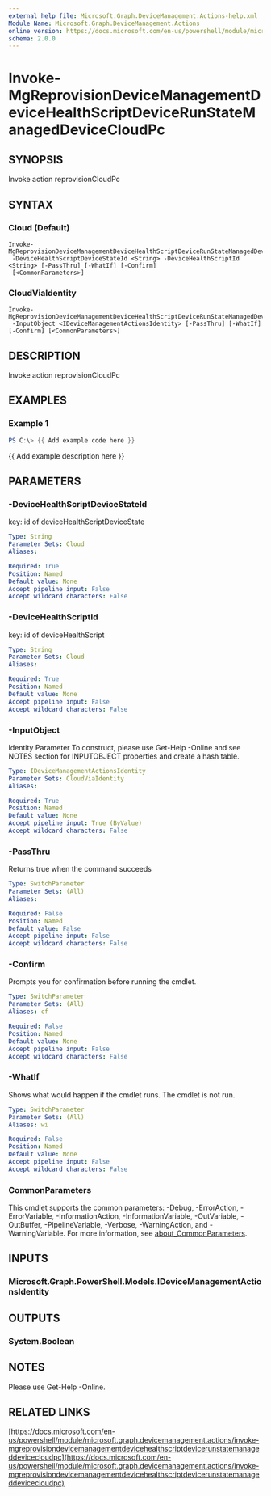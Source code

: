 ```yaml
---
external help file: Microsoft.Graph.DeviceManagement.Actions-help.xml
Module Name: Microsoft.Graph.DeviceManagement.Actions
online version: https://docs.microsoft.com/en-us/powershell/module/microsoft.graph.devicemanagement.actions/invoke-mgreprovisiondevicemanagementdevicehealthscriptdevicerunstatemanageddevicecloudpc
schema: 2.0.0
---
```


# Invoke-MgReprovisionDeviceManagementDeviceHealthScriptDeviceRunStateManagedDeviceCloudPc

## SYNOPSIS
Invoke action reprovisionCloudPc

## SYNTAX

### Cloud (Default)
```
Invoke-MgReprovisionDeviceManagementDeviceHealthScriptDeviceRunStateManagedDeviceCloudPc
 -DeviceHealthScriptDeviceStateId <String> -DeviceHealthScriptId <String> [-PassThru] [-WhatIf] [-Confirm]
 [<CommonParameters>]
```

### CloudViaIdentity
```
Invoke-MgReprovisionDeviceManagementDeviceHealthScriptDeviceRunStateManagedDeviceCloudPc
 -InputObject <IDeviceManagementActionsIdentity> [-PassThru] [-WhatIf] [-Confirm] [<CommonParameters>]
```

## DESCRIPTION
Invoke action reprovisionCloudPc

## EXAMPLES

### Example 1
```powershell
PS C:\> {{ Add example code here }}
```

{{ Add example description here }}

## PARAMETERS

### -DeviceHealthScriptDeviceStateId
key: id of deviceHealthScriptDeviceState

```yaml
Type: String
Parameter Sets: Cloud
Aliases:

Required: True
Position: Named
Default value: None
Accept pipeline input: False
Accept wildcard characters: False
```

### -DeviceHealthScriptId
key: id of deviceHealthScript

```yaml
Type: String
Parameter Sets: Cloud
Aliases:

Required: True
Position: Named
Default value: None
Accept pipeline input: False
Accept wildcard characters: False
```

### -InputObject
Identity Parameter
To construct, please use Get-Help -Online and see NOTES section for INPUTOBJECT properties and create a hash table.

```yaml
Type: IDeviceManagementActionsIdentity
Parameter Sets: CloudViaIdentity
Aliases:

Required: True
Position: Named
Default value: None
Accept pipeline input: True (ByValue)
Accept wildcard characters: False
```

### -PassThru
Returns true when the command succeeds

```yaml
Type: SwitchParameter
Parameter Sets: (All)
Aliases:

Required: False
Position: Named
Default value: False
Accept pipeline input: False
Accept wildcard characters: False
```

### -Confirm
Prompts you for confirmation before running the cmdlet.

```yaml
Type: SwitchParameter
Parameter Sets: (All)
Aliases: cf

Required: False
Position: Named
Default value: None
Accept pipeline input: False
Accept wildcard characters: False
```

### -WhatIf
Shows what would happen if the cmdlet runs.
The cmdlet is not run.

```yaml
Type: SwitchParameter
Parameter Sets: (All)
Aliases: wi

Required: False
Position: Named
Default value: None
Accept pipeline input: False
Accept wildcard characters: False
```

### CommonParameters
This cmdlet supports the common parameters: -Debug, -ErrorAction, -ErrorVariable, -InformationAction, -InformationVariable, -OutVariable, -OutBuffer, -PipelineVariable, -Verbose, -WarningAction, and -WarningVariable. For more information, see [about_CommonParameters](http://go.microsoft.com/fwlink/?LinkID=113216).

## INPUTS

### Microsoft.Graph.PowerShell.Models.IDeviceManagementActionsIdentity
## OUTPUTS

### System.Boolean
## NOTES
Please use Get-Help -Online.

## RELATED LINKS

[https://docs.microsoft.com/en-us/powershell/module/microsoft.graph.devicemanagement.actions/invoke-mgreprovisiondevicemanagementdevicehealthscriptdevicerunstatemanageddevicecloudpc](https://docs.microsoft.com/en-us/powershell/module/microsoft.graph.devicemanagement.actions/invoke-mgreprovisiondevicemanagementdevicehealthscriptdevicerunstatemanageddevicecloudpc)

